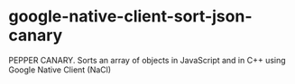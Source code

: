 google-native-client-sort-json-canary
=====================================

PEPPER CANARY. Sorts an array of objects in JavaScript and in C++ using Google Native Client (NaCl)
